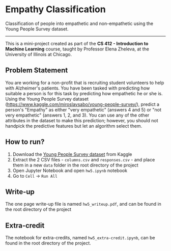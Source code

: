 # Empathy Classification

Classification of people into empathetic and non-empathetic using the Young People Survey dataset.

---

This is a mini-project created as part of the **CS 412 - Introduction to Machine Learning** course, taught by Professor Elena Zheleva, at the University of Illinois at Chicago.

## Problem Statement

You are working for a non-profit that is recruiting student volunteers to help with Alzheimer's patients. You have been tasked with predicting how suitable a person is for this task by predicting how empathetic he or she is. Using the Young People Survey dataset (https://www.kaggle.com/miroslavsabo/young-people-survey/), predict a person's "Empathy" as either "very empathetic" (answers 4 and 5) or "not very empathetic" (answers 1, 2, and 3). You can use any of the other attributes in the dataset to make this prediction; however, you should not handpick the predictive features but let an algorithm select them. 

## How to run?

1. Download the [Young People Survey dataset](https://www.kaggle.com/miroslavsabo/young-people-survey/) from Kaggle
2. Extract the 2 CSV files - `columns.csv` and `responses.csv` - and place them in a new `data` folder in the root directory of the project
3. Open Jupyter Notebook and open `hw5.ipynb` notebook
4. Go to `Cell` -> `Run All`

## Write-up

The one page write-up file is named `hw5_writeup.pdf`, and can be found in the root directory of the project

## Extra-credit

The notebook for extra-credits, named `hw5_extra-credit.ipynb`, can be found in the root directory of the project.